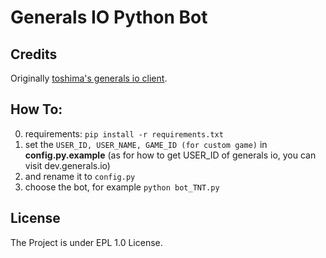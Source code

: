 # Generals IO Python Bot 

## Credits
Originally [toshima's generals io client](https://github.com/toshima/generalsio).

## How To:
0. requirements: `pip install -r requirements.txt`
0. set the `USER_ID, USER_NAME, GAME_ID (for custom game)` in **config.py.example**  (as for how to get USER_ID of generals io, you can visit dev.generals.io)
1. and rename it to `config.py`
1. choose the bot, for example `python bot_TNT.py`

## License
The Project is under EPL 1.0 License.

